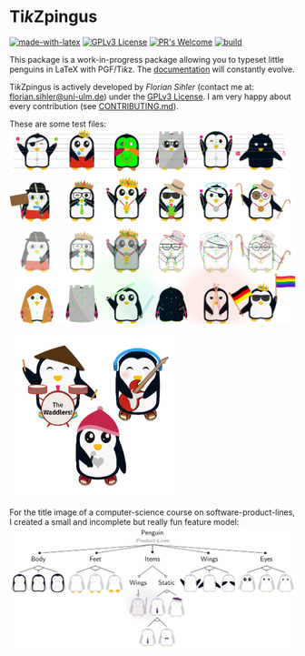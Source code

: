 # Ti*k*Zpingus

[![made-with-latex](https://img.shields.io/badge/Made%20with-LaTeX-1f425f.svg)](https://www.latex-project.org/) [![GPLv3 License](https://img.shields.io/badge/License-GPL%20v3-yellow.svg)](https://opensource.org/licenses/GPL-3.0) [![PR's Welcome](https://img.shields.io/badge/PRs-welcome-brightgreen.svg?style=flat)](http://makeapullrequest.com) [![build](https://github.com/EagleoutIce/tikzpingus/actions/workflows/compile.yaml/badge.svg)](https://github.com/EagleoutIce/tikzpingus/actions/workflows/compile.yaml)

This package is a work-in-progress package allowing you to typeset little penguins in LaTeX with PGF/Ti*k*z.
The [documentation](https://media.githubusercontent.com/media/EagleoutIce/tikzpingus/gh-pages/build/documentation.pdf) will constantly evolve.

Ti*k*Zpingus is actively developed by *Florian Sihler* (contact me at: <florian.sihler@uni-ulm.de>) under the [GPLv3 License](LICENSE). I am very happy about every contribution (see [CONTRIBUTING.md](CONTRIBUTING.md)).

These are some test files:\
[<img src="https://github.com/EagleoutIce/tikzpingus/blob/gh-pages/preview-1.png?raw=true" width="600"/>](https://media.githubusercontent.com/media/EagleoutIce/tikzpingus/gh-pages/build/showcase.pdf)

[<img src="https://github.com/EagleoutIce/tikzpingus/blob/gh-pages/minimal-1.png?raw=true" width="300"/>](https://media.githubusercontent.com/media/EagleoutIce/tikzpingus/gh-pages/build/minimal.pdf)

For the title image of a computer-science course on software-product-lines, I created a small and incomplete but really fun feature model:\
[<img src="https://github.com/EagleoutIce/tikzpingus/blob/gh-pages/spl-1.png?raw=true" width="900"/>](https://media.githubusercontent.com/media/EagleoutIce/tikzpingus/gh-pages/build/spl.pdf)
